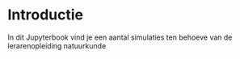 # Introductie

In dit Jupyterbook vind je een aantal simulaties ten behoeve van de lerarenopleiding natuurkunde

```{tableofcontents}
```
